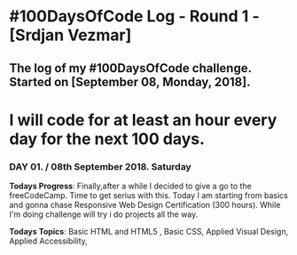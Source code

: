 # #100DaysOfCode Log - Round 1 - [Srdjan Vezmar]
## The log of my #100DaysOfCode challenge. Started on [September 08, Monday, 2018]. 

# I will code for at least an hour every day for the next 100 days.

### DAY 01. / 08th September 2018. Saturday
**Todays Progress**: Finally,after a while I decided to give a go to the freeCodeCamp. Time to get serius with this. 
Today I am starting from basics and gonna chase Responsive Web Design Certification (300 hours). While I'm doing challenge will try i do projects all the way. 

**Todays Topics**: Basic HTML and HTML5 , Basic CSS, Applied Visual Design, Applied Accessibility,
